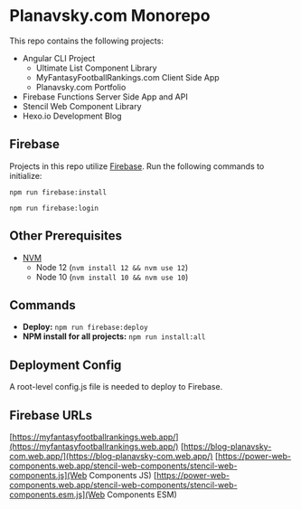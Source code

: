 # Planavsky.com Monorepo

This repo contains the following projects:
- Angular CLI Project
  - Ultimate List Component Library
  - MyFantasyFootballRankings.com Client Side App
  - Planavsky.com Portfolio 
- Firebase Functions Server Side App and API
- Stencil Web Component Library
- Hexo.io Development Blog

## Firebase

Projects in this repo utilize [Firebase](https://www.npmjs.com/package/firebase-tools). Run the following commands to initialize:

`npm run firebase:install` 

`npm run firebase:login`

## Other Prerequisites

- [NVM](https://github.com/nvm-sh/nvm)
  - Node 12 (`nvm install 12 && nvm use 12`)
  - Node 10 (`nvm install 10 && nvm use 10`)

## Commands

- **Deploy:** `npm run firebase:deploy`
- **NPM install for all projects:** `npm run install:all`

## Deployment Config

A root-level config.js file is needed to deploy to Firebase.

## Firebase URLs

[https://myfantasyfootballrankings.web.app/](https://myfantasyfootballrankings.web.app/)
[https://blog-planavsky-com.web.app/](https://blog-planavsky-com.web.app/)
[https://power-web-components.web.app/stencil-web-components/stencil-web-components.js](Web Components JS)
[https://power-web-components.web.app/stencil-web-components/stencil-web-components.esm.js](Web Components ESM)
